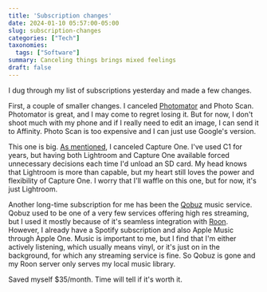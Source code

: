```yaml
---
title: 'Subscription changes'
date: 2024-01-10 05:57:00-05:00
slug: subscription-changes
categories: ["Tech"]
taxonomies:
  tags: ["Software"]
summary: Canceling things brings mixed feelings
draft: false
---
```


I dug through my list of subscriptions yesterday and made a few changes.

First, a couple of smaller changes. I canceled [Photomator](https://www.pixelmator.com/photomator/) and Photo Scan. Photomator is great, and I may come to regret losing it. But for now, I don't shoot much with my phone and if I really need to edit an image, I can send it to Affinity. Photo Scan is too expensive and I can just use Google's version.

This one is big. [As mentioned](https://baty.net/@/page/SEBFZyhYZ2M5IDZA), I canceled Capture One. I've used C1 for years, but having both Lightroom and Capture One available forced unnecessary decisions each time I'd unload an SD card. My head knows that Lightroom is more than capable, but my heart still loves the power and flexibility of Capture One. I worry that I'll waffle on this one, but for now, it's just Lightroom.

Another long-time subscription for me has been the [Qobuz](https://www.qobuz.com/) music service. Qobuz used to be one of a very few services offering high res streaming, but I used it mostly because of it's seamless integration with [Roon](https://roonlabs.com/). However, I already have a Spotify subscription and also Apple Music through Apple One. Music is important to me, but I find that I'm either actively listening, which usually means vinyl, or it's just on in the background, for which any streaming service is fine. So Qobuz is gone and my Roon server only serves my local music library.

Saved myself $35/month. Time will tell if it's worth it.
